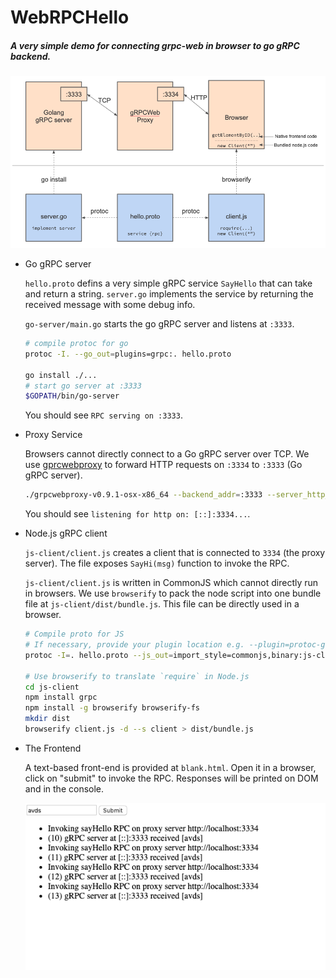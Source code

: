 # WebRPCHello
##### A very simple demo for connecting grpc-web in browser to go gRPC backend.


![Architecture](architecture.png)

- Go gRPC server
  
    `hello.proto` defins a very simple gRPC service `SayHello` that can take and return a string. 
    `server.go` implements the service by returning the received message 
    with some debug info. 

    `go-server/main.go` starts the go gRPC server and listens at `:3333`.
    
    ```bash
    # compile protoc for go
    protoc -I. --go_out=plugins=grpc:. hello.proto
  
    go install ./...
    # start go server at :3333 
    $GOPATH/bin/go-server
    ```     

    You should see `RPC serving on :3333`.

- Proxy Service  

    Browsers cannot directly connect to a Go gRPC server over TCP. 
    We use [gprcwebproxy](https://github.com/improbable-eng/grpc-web/releases)
    to forward HTTP requests on `:3334` to `:3333` (Go gRPC server). 

    ```bash
    ./grpcwebproxy-v0.9.1-osx-x86_64 --backend_addr=:3333 --server_http_debug_port 3334 --allow_all_origins --run_tls_server=false
    ```
    
    You should see `listening for http on: [::]:3334...`. 

- Node.js gRPC client  

    `js-client/client.js` creates a client that is connected to 
    `3334` (the proxy server). 
    The file exposes `SayHi(msg)` function to invoke the RPC.
    
    `js-client/client.js` is written in CommonJS which cannot
    directly run in browsers. 
    We use `browserify` to pack the node script into one bundle file
    at `js-client/dist/bundle.js`. 
    This file can be directly used in a browser.

    ```bash
    # Compile proto for JS
    # If necessary, provide your plugin location e.g. --plugin=protoc-gen-grpc-web=$HOME/tools/protoc-gen-grpc-web-1.0.7-darwin-x86_64
    protoc -I=. hello.proto --js_out=import_style=commonjs,binary:js-client  --grpc-web_out=import_style=commonjs,mode=grpcwebtext:js-client  
    
    # Use browserify to translate `require` in Node.js
    cd js-client
    npm install grpc
    npm install -g browserify browserify-fs
    mkdir dist
    browserify client.js -d --s client > dist/bundle.js
    ```

- The Frontend
    
    A text-based front-end is provided at `blank.html`.
    Open it in a browser, click on "submit" to invoke the RPC.
    Responses will be printed on DOM and in the console.  

    ![Frontend Preview](blank.png)